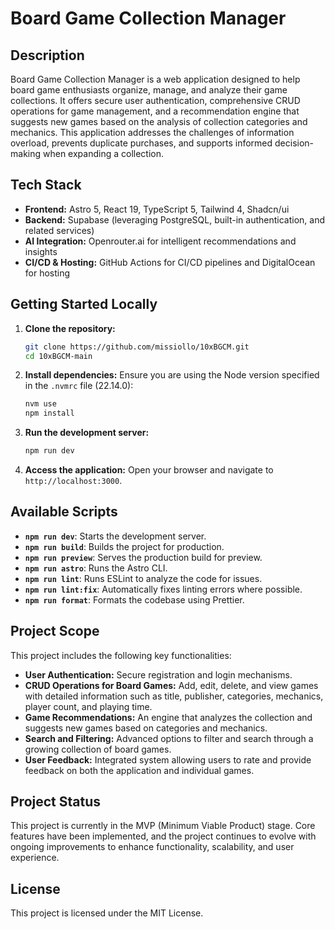 # Board Game Collection Manager

## Description

Board Game Collection Manager is a web application designed to help board game enthusiasts organize, manage, and analyze their game collections. It offers secure user authentication, comprehensive CRUD operations for game management, and a recommendation engine that suggests new games based on the analysis of collection categories and mechanics. This application addresses the challenges of information overload, prevents duplicate purchases, and supports informed decision-making when expanding a collection.

## Tech Stack

- **Frontend:** Astro 5, React 19, TypeScript 5, Tailwind 4, Shadcn/ui
- **Backend:** Supabase (leveraging PostgreSQL, built-in authentication, and related services)
- **AI Integration:** Openrouter.ai for intelligent recommendations and insights
- **CI/CD & Hosting:** GitHub Actions for CI/CD pipelines and DigitalOcean for hosting

## Getting Started Locally

1. **Clone the repository:**
   ```bash
   git clone https://github.com/missiollo/10xBGCM.git
   cd 10xBGCM-main
   ```

2. **Install dependencies:**
   Ensure you are using the Node version specified in the `.nvmrc` file (22.14.0):
   ```bash
   nvm use
   npm install
   ```

3. **Run the development server:**
   ```bash
   npm run dev
   ```

4. **Access the application:**
   Open your browser and navigate to `http://localhost:3000`.

## Available Scripts

- **`npm run dev`**: Starts the development server.
- **`npm run build`**: Builds the project for production.
- **`npm run preview`**: Serves the production build for preview.
- **`npm run astro`**: Runs the Astro CLI.
- **`npm run lint`**: Runs ESLint to analyze the code for issues.
- **`npm run lint:fix`**: Automatically fixes linting errors where possible.
- **`npm run format`**: Formats the codebase using Prettier.

## Project Scope

This project includes the following key functionalities:

- **User Authentication:** Secure registration and login mechanisms.
- **CRUD Operations for Board Games:** Add, edit, delete, and view games with detailed information such as title, publisher, categories, mechanics, player count, and playing time.
- **Game Recommendations:** An engine that analyzes the collection and suggests new games based on categories and mechanics.
- **Search and Filtering:** Advanced options to filter and search through a growing collection of board games.
- **User Feedback:** Integrated system allowing users to rate and provide feedback on both the application and individual games.

## Project Status

This project is currently in the MVP (Minimum Viable Product) stage. Core features have been implemented, and the project continues to evolve with ongoing improvements to enhance functionality, scalability, and user experience.

## License

This project is licensed under the MIT License.
